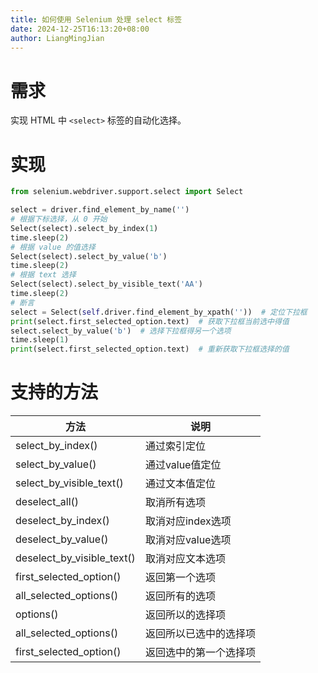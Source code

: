 ```yaml
---
title: 如何使用 Selenium 处理 select 标签
date: 2024-12-25T16:13:20+08:00
author: LiangMingJian
---
```


# 需求

实现 HTML 中 `<select>` 标签的自动化选择。

# 实现

```python
from selenium.webdriver.support.select import Select

select = driver.find_element_by_name('')
# 根据下标选择，从 0 开始
Select(select).select_by_index(1)
time.sleep(2)
# 根据 value 的值选择
Select(select).select_by_value('b')
time.sleep(2)
# 根据 text 选择
Select(select).select_by_visible_text('AA')
time.sleep(2)
# 断言
select = Select(self.driver.find_element_by_xpath(''))  # 定位下拉框
print(select.first_selected_option.text)  # 获取下拉框当前选中得值
select.select_by_value('b')  # 选择下拉框得另一个选项
time.sleep(1)
print(select.first_selected_option.text)  # 重新获取下拉框选择的值
```

# 支持的方法

| 方法                       | 说明                  |
| -------------------------- | ---------------------|
| select_by_index()          | 通过索引定位           |
| select_by_value()          | 通过value值定位        |
| select_by_visible_text()   | 通过文本值定位         |
| deselect_all()             | 取消所有选项           |
| deselect_by_index()        | 取消对应index选项      |
| deselect_by_value()        | 取消对应value选项      |
| deselect_by_visible_text() | 取消对应文本选项       |
| first_selected_option()    | 返回第一个选项         |
| all_selected_options()     | 返回所有的选项         |
| options()                  | 返回所以的选择项       |
| all_selected_options()     | 返回所以已选中的选择项 |
| first_selected_option()    | 返回选中的第一个选择项 |
